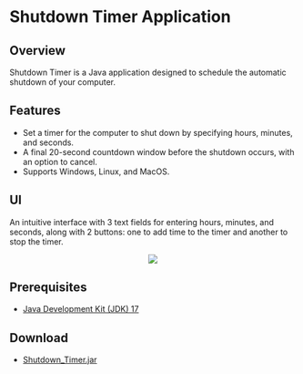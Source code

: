 # Shutdown Timer Application

## Overview

Shutdown Timer is a Java application designed to schedule the automatic shutdown of your computer.

## Features

- Set a timer for the computer to shut down by specifying hours, minutes, and seconds.
- A final 20-second countdown window before the shutdown occurs, with an option to cancel.
- Supports Windows, Linux, and MacOS.

## UI

An intuitive interface with 3 text fields for entering hours, minutes, and seconds, along with 2 buttons: one to add
time to the timer and another to stop the timer.

<p align="center">
  <img src="![Captura de pantalla 2024-06-16 053222](https://github.com/AdriMartinN/Shutdown_Timer/assets/129053227/3fd1b0f5-3df6-4903-a585-4f0c4ea19dcc)">
</p>

## Prerequisites

- [Java Development Kit (JDK) 17](https://www.oracle.com/java/technologies/javase/jdk17-archive-downloads.html)

## Download

- [Shutdown_Timer.jar](https://github.com/AdriMartinN/Shutdown_Timer/releases/download/1.0.0/Shutdown_Timer.jar)
